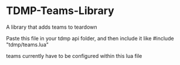 # TDMP-Teams-Library
A library that adds teams to teardown

Paste this file in your tdmp api folder, and then include it like #include "tdmp/teams.lua"

teams currently have to be configured within this lua file
